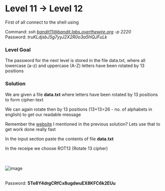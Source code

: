 # Level 11 → Level 12 #
First of all connect to the shell using

Command: _ssh bandit11@bandit.labs.overthewire.org -p 2220_</br>
Password: _truKLdjsbJ5g7yyJ2X2R0o3a5HQJFuLk_</br>

### Level Goal ###

The password for the next level is stored in the file data.txt, where all lowercase (a-z) and uppercase (A-Z) letters have been rotated by 13 positions

### Solution ###

We are given a file **data.txt** where letters have been rotated by 13 positions to form cipher-text

We can again rotate then by 13 positions (13+13=26 - no. of alphabets in english) to get our readable message

Remember the [website](https://gchq.github.io/CyberChef) I mentioned in the previous solution? Lets use that to get work done really fast

In the input section paste the contents of file **data.txt**

In the receipe we choose ROT13 (Rotate 13 cipher)

</br></br>
![image](https://user-images.githubusercontent.com/33615252/75613415-7c0f1d80-5b53-11ea-990d-ff7c111fd484.png)
</br></br>

Password: **5Te8Y4drgCRfCx8ugdwuEX8KFC6k2EUu**
